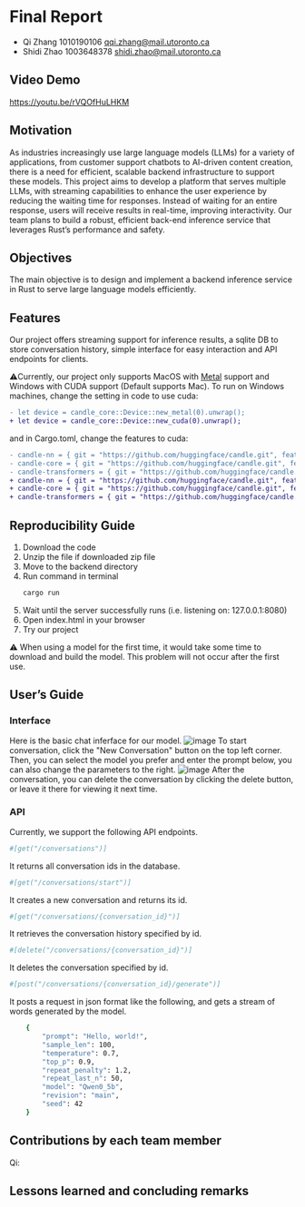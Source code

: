 # Final Report

* Qi Zhang 1010190106 <qqi.zhang@mail.utoronto.ca>
* Shidi Zhao 1003648378 <shidi.zhao@mail.utoronto.ca>

## Video Demo

<https://youtu.be/rVQOfHuLHKM>

## Motivation

As industries increasingly use large language models (LLMs) for a variety of applications, from customer support chatbots to AI-driven content creation, there is a need for efficient, scalable backend infrastructure to support these models. This project aims to develop a platform that serves multiple LLMs, with streaming capabilities to enhance the user experience by reducing the waiting time for responses. Instead of waiting for an entire response, users will receive results in real-time, improving interactivity. Our team plans to build a robust, efficient back-end inference service that leverages Rust’s performance and safety.

## Objectives

The main objective is to design and implement a backend inference service in Rust to serve large language models efficiently.

## Features

Our project offers streaming support for inference results, a sqlite DB to store conversation history, simple interface for easy interaction and API endpoints for clients.

⚠️Currently, our project only supports MacOS with [Metal](https://support.apple.com/en-ca/102894) support and Windows with CUDA support (Default supports Mac).
To run on Windows machines, change the setting in code to use cuda:

```diff
- let device = candle_core::Device::new_metal(0).unwrap();
+ let device = candle_core::Device::new_cuda(0).unwrap();
```

and in Cargo.toml, change the features to cuda:

```diff
- candle-nn = { git = "https://github.com/huggingface/candle.git", features = ["metal"]  }
- candle-core = { git = "https://github.com/huggingface/candle.git", features = ["metal"] }
- candle-transformers = { git = "https://github.com/huggingface/candle.git", features = ["metal"]  }
+ candle-nn = { git = "https://github.com/huggingface/candle.git", features = ["cuda"]  }
+ candle-core = { git = "https://github.com/huggingface/candle.git", features = ["cuda"] }
+ candle-transformers = { git = "https://github.com/huggingface/candle.git", features = ["cuda"]  }
```

## Reproducibility Guide
1. Download the code
2. Unzip the file if downloaded zip file
3. Move to the backend directory
4. Run command in terminal
   ```bash
   cargo run
   ```
5. Wait until the server successfully runs (i.e. listening on: 127.0.0.1:8080)
6. Open index.html in your browser
7. Try our project


⚠️ When using a model for the first time, it would take some time to download and build the model. This problem will not occur after the first use.

## User’s Guide

### Interface

Here is the basic chat inferface for our model.
![image](https://github.com/user-attachments/assets/7e366339-05e5-44fe-8fb8-bfde0a0c78d0)
To start conversation, click the "New Conversation" button on the top left corner.
Then, you can select the model you prefer and enter the prompt below, you can also change the parameters to the right.
![image](https://github.com/user-attachments/assets/1e4a191e-6d17-4792-8e59-79f0ef35121f)
After the conversation, you can delete the conversation by clicking the delete button, or leave it there for viewing it next time.

### API

Currently, we support the following API endpoints.

```bash
#[get("/conversations")]
```

It returns all conversation ids in the database.

```bash
#[get("/conversations/start")]
```

It creates a new conversation and returns its id.

```bash
#[get("/conversations/{conversation_id}")]
```

It retrieves the conversation history specified by id.

```bash
#[delete("/conversations/{conversation_id}")]
```

It deletes the conversation specified by id.

```bash
#[post("/conversations/{conversation_id}/generate")]
```

It posts a request in json format like the following, and gets a stream of words generated by the model.

```bash
    {
        "prompt": "Hello, world!",
        "sample_len": 100,
        "temperature": 0.7,
        "top_p": 0.9,
        "repeat_penalty": 1.2,
        "repeat_last_n": 50,
        "model": "Qwen0_5b",
        "revision": "main",
        "seed": 42
    }
```

## Contributions by each team member

Qi:

## Lessons learned and concluding remarks

